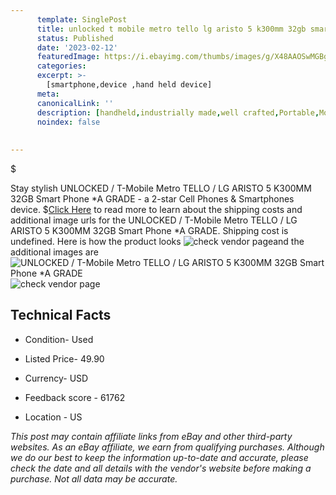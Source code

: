 ```yaml
---
      template: SinglePost
      title: unlocked t mobile metro tello lg aristo 5 k300mm 32gb smart phone a grade
      status: Published
      date: '2023-02-12'
      featuredImage: https://i.ebayimg.com/thumbs/images/g/X48AAOSwMGBgyQm5/s-l225.jpg
      categories: 
      excerpt: >-
        [smartphone,device ,hand held device]
      meta:
      canonicalLink: ''
      description: [handheld,industrially made,well crafted,Portable,Mobile,Compact,Convenient,Lightweight,Maneuverable,Man-portable,Miniature,Carriable,Hand-held,Light,Holdable,Transportable,Mobile device,Pocket-sized,On-the-go,Wireless,Cordless,Compact size,Convenient size, smartphone,device ,hand held device]
      noindex: false
      
        
---
```

$

Stay stylish UNLOCKED / T-Mobile Metro TELLO / LG ARISTO 5 K300MM 32GB Smart Phone *A GRADE - a 2-star Cell Phones & Smartphones device.
$[Click Here](https://www.ebay.com/itm/384889421707?hash=item599d327f8b%3Ag%3AX48AAOSwMGBgyQm5&mkevt=1&mkcid=1&mkrid=711-53200-19255-0&campid=%253CePNCampaignId%253E&customid=%253CreferenceId%253E&toolid=10049) to read more to learn about the shipping costs and additional image urls for the UNLOCKED / T-Mobile Metro TELLO / LG ARISTO 5 K300MM 32GB Smart Phone *A GRADE. Shipping cost is undefined. Here is how the product looks ![check vendor page](https://i.ebayimg.com/thumbs/images/g/X48AAOSwMGBgyQm5/s-l225.jpg)and the additional images are![UNLOCKED / T-Mobile Metro TELLO / LG ARISTO 5 K300MM 32GB Smart Phone *A GRADE](https://i.ebayimg.com/images/g/X48AAOSwMGBgyQm5/s-l960.jpg)![check vendor page]()



 ## Technical Facts 



     
      

 - Condition- Used 


      

 - Listed Price- 49.90 


      

 - Currency- USD 


      

 - Feedback score - 61762 


      

 - Location - US 


      
      

 *_This post may contain affiliate links from eBay and other third-party websites. As an eBay affiliate, we earn from qualifying purchases. Although we do our best to keep the information up-to-date and accurate, please check the date and all details with the vendor's website before making a purchase. Not all data may be accurate._*






